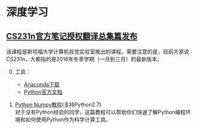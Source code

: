 
# 深度学习
## [CS231n官方笔记授权翻译总集篇发布](https://zhuanlan.zhihu.com/p/21930884)   
   该课程是斯坦福大学计算机视觉实验室推出的课程。需要注意的是，目前大家说CS231n，大都指的是2016年冬季学期（一月到三月）的最新版本。  

0. 工具：
   - [Anaconda下载](https://www.anaconda.com/distribution/#download-section)
   - [Python官方文档](https://docs.python.org/2/tutorial/index.html)

1. [Python Numpy教程](https://zhuanlan.zhihu.com/p/20878530?refer=intelligentunit)(支持Python2.7)   
   对于没有Python经验的同学，这篇教程可以帮助你们快速了解Python编程环境和如何使用Python作为科学计算工具。
